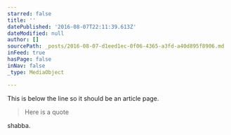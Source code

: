 ```yaml
---
starred: false
title: ''
datePublished: '2016-08-07T22:11:39.613Z'
dateModified: null
author: []
sourcePath: _posts/2016-08-07-d1eed1ec-0f06-4365-a3fd-a40d895f8906.md
inFeed: true
hasPage: false
inNav: false
_type: MediaObject

---
```

This is below the line so it should be an article page. 
> 
> Here is a quote 

shabba.